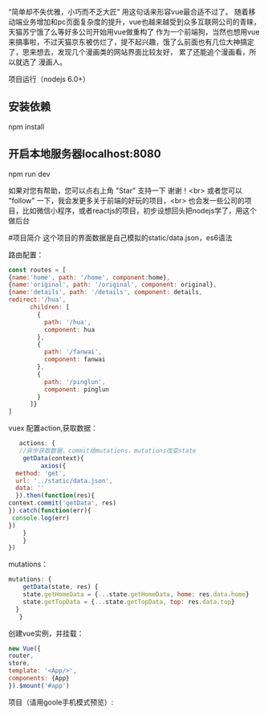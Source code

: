 “简单却不失优雅，小巧而不乏大匠”
用这句话来形容vue最合适不过了。
随着移动端业务增加和pc页面复杂度的提升，vue也越来越受到众多互联网公司的青睐，天猫苏宁饿了么等好多公司开始用vue做重构了
作为一个前端狗，当然也想用vue来搞事啦，不过天猫京东被仿烂了，提不起兴趣，饿了么前面也有几位大神搞定了，思来想去，发现几个漫画类的网站界面比较友好，
累了还能追个漫画看，所以就选了 漫画人。

项目运行（nodejs 6.0+）

## 安装依赖
npm install

## 开启本地服务器localhost:8080
npm run dev

如果对您有帮助，您可以点右上角 "Star" 支持一下 谢谢！\<br>
或者您可以 "follow" 一下，我会发更多关于前端的好玩的项目，\<br>
也会发一些公司的项目，比如微信小程序，或者reactjs的项目，初步设想回头把nodejs学了，用这个做后台

#项目简介
这个项目的界面数据是自己模拟的static/data.json，es6语法 

路由配置：
```javascript
const routes = [
{name:'home', path: '/home', component:home},
{name:'original', path: '/original', component: original},
{name:'details', path: '/details', component: details,
redirect:'/hua',
      children: [
        {
          path: '/hua',
          component: hua
        },
        {
          path: '/fanwai',
          component: fanwai
        },
        {
          path: '/pinglun',
          component: pinglun
        }
      ]}
]
```

vuex 配置action,获取数据：
```javascript
   actions: {
   //异步获取数据，commit给mutations，mutations改变state
	getData(context){
		 axios({
  method: 'get',
  url: '../static/data.json',
  data: ''
  }).then(function(res){
context.commit('getData', res)
}).catch(function(err){
 console.log(err)
})        
	}       
    }
})
```
mutations：
```javascript
mutations: {
 	getData(state, res) {
    state.getHomeData = {...state.getHomeData, home: res.data.home}
    state.getTopData = {...state.getTopData, top: res.data.top}
  }
   }
  ``` 
  创建vue实例，并挂载：
  ```javascript
  new Vue({
router,
store,
template: '<App/>',
components: {App}
}).$mount('#app')
```
项目（请用goole手机模式预览）:




